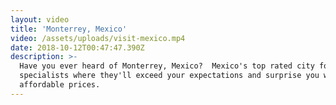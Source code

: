 ```yaml
---
layout: video
title: 'Monterrey, Mexico'
video: /assets/uploads/visit-mexico.mp4
date: 2018-10-12T00:47:47.390Z
description: >-
  Have you ever heard of Monterrey, Mexico?  Mexico's top rated city for dental
  specialists where they'll exceed your expectations and surprise you with their
  affordable prices.
---
```


